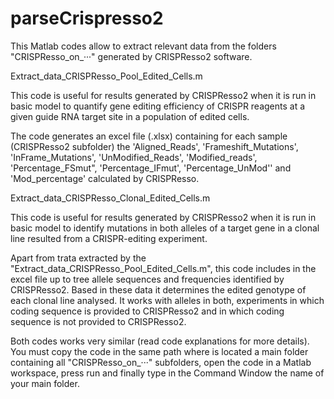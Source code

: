 # parseCrispresso2
This Matlab codes allow to extract relevant data from the folders "CRISPResso_on_···" generated by CRISPResso2 software. 

Extract_data_CRISPResso_Pool_Edited_Cells.m

This code is useful for results generated by CRISPResso2 when it is run in basic model to quantify gene editing efficiency of CRISPR reagents at a given guide RNA target site in a population of edited cells. 

The code generates an excel file (.xlsx) containing for each sample (CRISPResso2 subfolder) the 'Aligned_Reads', 'Frameshift_Mutations', 'InFrame_Mutations', 'UnModified_Reads', 'Modified_reads', 'Percentage_FSmut", 'Percentage_IFmut', 'Percentage_UnMod'' and 'Mod_percentage' calculated by CRISPResso. 

Extract_data_CRISPResso_Clonal_Edited_Cells.m

This code is useful for results generated by CRISPResso2 when it is run in basic model to identify mutations in both alleles of a target gene in a clonal line resulted from a CRISPR-editing experiment. 

Apart from trata extracted by the "Extract_data_CRISPResso_Pool_Edited_Cells.m", this code includes in the excel file up to tree allele sequences and frequencies identified by CRISPResso2. Based in these data it determines the edited genotype of each clonal line analysed. It works with alleles in both, experiments in which coding sequence is provided to CRISPResso2 and in which coding sequence is not provided to CRISPResso2.

Both codes works very similar (read code explanations for more details). You must copy the code in the same path where is located a main folder containing all "CRISPResso_on_···" subfolders, open the code in a Matlab workspace, press run and finally type in the Command Window the name of your main folder.
